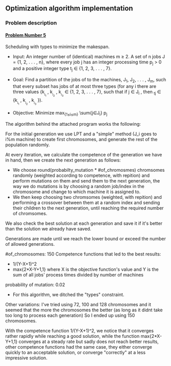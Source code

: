 ## Optimization algorithm implementation
### Problem description
#### [Problem Number 5](/problems_4_projects_2021.pdf)

Scheduling with types to minimize the makespan.

- Input: An integer number of (identical) machines m ≥ 2. A set of n jobs J =
{1, 2, . . . , n}, where every job j has an integer processing time p<sub>j</sub> > 0 and a positive
integer type t<sub>j</sub> ∈ {1, 2, 3, . . . , 7}.

- Goal: Find a partition of the jobs of to the machines, J<sub>1</sub>, J<sub>2</sub>, . . . , J<sub>m</sub>, such that every
subset has jobs of at most three types (for any i there are three values {k<sub><sub>i<sub>1</sub></sub></sub>
, k<sub><sub>i<sub>2</sub></sub></sub>
, k<sub><sub>i<sub>3</sub></sub></sub> ∈
{1, 2, 3, . . . , 7}, such that if j ∈ J<sub>i</sub>
, then <sub>t</sub><sub>j</sub> ∈ {k<sub><sub>i<sub>1</sub></sub></sub>
, k<sub><sub>i<sub>2</sub></sub></sub>
, k<sub><sub>i<sub>3</sub></sub></sub>
}).

- Objective: Minimize max<sub>{1≤i≤m}</sub> \sum{j∈J<sub>i</sub>} p<sub>j</sub>


The algorithm behind the attached program works the following:

For the initial generation we use LPT and a "simple" method (J_i goes to i%m machine) to create first chromosomes, and generate the rest of the population randomly.

At every iteration, we calculate the competence of the generation we have in hand, then we create the next generation as follows:

- We choose round(probabilty_mutation * #of_chromosmes) chromsomes randomly (weighted according to competence, with repition) and perform mutations on them and
  send them to the next generation, the way we do mutations is by choosing a random job/index in the chromosome and change to which machine it is assigned to.
- We then keep choosing two chromsomes (weighted, with repition) and performing a crossover between them at a random index and sending their children to the next generation, until
  reaching the required number of chromsomes.

We also check the best solution at each generation and save it if it's better than the solution we already have saved.

Generations are made until we reach the lower bound or exceed the number of allowed generations.

#of_chromosomes: 150
Competence functions that led to the best results:
- 1/(Y-X+1)^2
- max{2*X-Y+1,1}
  where X is the objective function's value and Y is the sum of all jobs' process times divided by number of machines
  
probability of mutation: 0.02

* For this algorithm, we ditched the "types" constraint.

Other variations:
I've tried using 72, 100 and 128 chromosomes and it seemed that the more the chromosomes the better (as long as it didnt take too long to process each generation)
So I ended up using 150 chromosomes.

With the competence function 1/(Y-X+1)^2, we notice that it converges rather rapidly while reaching a good solution, while the function max{2*X-Y+1,1} converges at a steady rate
but sadly does not reach better results, other competence functions had the same case, they either converge quickly to an acceptable solution, or converge "correctly" at a less
impressive solution.




